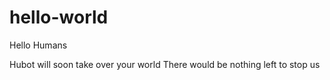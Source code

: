 # hello-world

Hello Humans

Hubot will soon take over your world
There would be nothing left to stop us
